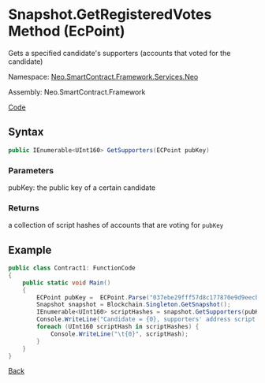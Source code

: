 # Snapshot.GetRegisteredVotes Method (EcPoint)

Gets a specified candidate's supporters (accounts that voted for the candidate)

Namespace: [Neo.SmartContract.Framework.Services.Neo](../../neo.md)

Assembly: Neo.SmartContract.Framework

[Code](https://github.com/eonbl/neo/blob/votingSDK/neo/Persistence/Snapshot.cs)

## Syntax

```c#
public IEnumerable<UInt160> GetSupporters(ECPoint pubKey)
```

### Parameters

pubKey: the public key of a certain candidate

### Returns

a collection of script hashes of accounts that are voting for `pubKey`

## Example

```c#
public class Contract1: FunctionCode
{
	public static void Main()
	{
		ECPoint pubKey =  ECPoint.Parse("037ebe29fff57d8c177870e9d9eecb046b27fc290ccbac88a0e3da8bac5daa630d", ECCurve.Secp256r1);
		Snapshot snapshot = Blockchain.Singleton.GetSnapshot();
		IEnumerable<UInt160> scriptHashes = snapshot.GetSupporters(pubKey);
		Console.WriteLine("Candidate = {0}, supporters' address script hashes =", pubKey);
		foreach (UInt160 scriptHash in scriptHashes) {
			Console.WriteLine("\t{0}", scriptHash);
		}
	}
}
```


[Back](../Voting.md)
